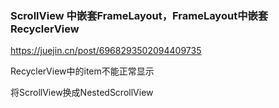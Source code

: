 




### ScrollView 中嵌套FrameLayout，FrameLayout中嵌套RecyclerView

https://juejin.cn/post/6968293502094409735

RecyclerView中的item不能正常显示

将ScrollView换成NestedScrollView